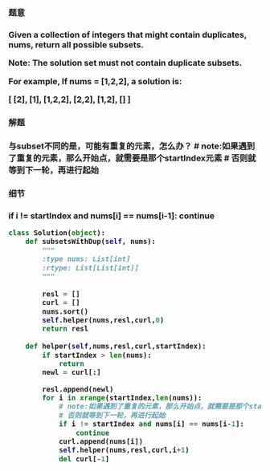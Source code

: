 <h3>题意<h3>
<p>
Given a collection of integers that might contain duplicates, nums, return all possible subsets.

Note: The solution set must not contain duplicate subsets.

For example,
If nums = [1,2,2], a solution is:

[
  [2],
  [1],
  [1,2,2],
  [2,2],
  [1,2],
  []
]

<p>




<h3>解题<h3>
<p>与subset不同的是，可能有重复的元素，怎么办？
            # note:如果遇到了重复的元素，那么开始点，就需要是那个startIndex元素
            # 否则就等到下一轮，再进行起始
<p>


<h3>细节<h3>
<p>
            if i != startIndex and nums[i] == nums[i-1]:
                continue
<p>




```python
class Solution(object):
    def subsetsWithDup(self, nums):
        """
        :type nums: List[int]
        :rtype: List[List[int]]
        """
        
        resl = []
        curl = []
        nums.sort()
        self.helper(nums,resl,curl,0)
        return resl
        
    def helper(self,nums,resl,curl,startIndex):
        if startIndex > len(nums):
            return
        newl = curl[:]

        resl.append(newl)
        for i in xrange(startIndex,len(nums)):
            # note:如果遇到了重复的元素，那么开始点，就需要是那个startIndex元素
            # 否则就等到下一轮，再进行起始
            if i != startIndex and nums[i] == nums[i-1]:
                continue
            curl.append(nums[i])
            self.helper(nums,resl,curl,i+1)
            del curl[-1]
```


